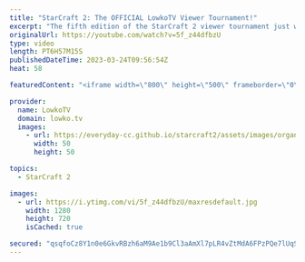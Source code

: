 ```yaml
---
title: "StarCraft 2: The OFFICIAL LowkoTV Viewer Tournament!"
excerpt: "The fifth edition of the StarCraft 2 viewer tournament just wrapped up!  Rushi's Twitch livestream: http://twitch.tv/rushisc  0:00:00 Viewer Tournament 0:04:33 Match 1 - AgentX vs Rebosul 0:20:36 Match 2 - Urbis vs Lithinos 0:56:05 Match 3 - Quigley vs DorianGray 1:25:27 Match 4 - Balls vs Vileda 1:50:17"
originalUrl: https://youtube.com/watch?v=5f_z44dfbzU
type: video
length: PT6H57M15S
publishedDateTime: 2023-03-24T09:56:54Z
heat: 58

featuredContent: "<iframe width=\"800\" height=\"500\" frameborder=\"0\" src=\"https://www.youtube.com/embed/5f_z44dfbzU\" allow=\"accelerometer; autoplay; encrypted-media; gyroscope; picture-in-picture\" allowfullscreen></iframe>"

provider:
  name: LowkoTV
  domain: lowko.tv
  images:
    - url: https://everyday-cc.github.io/starcraft2/assets/images/organizations/lowko.tv-50x50.jpg
      width: 50
      height: 50

topics:
  - StarCraft 2

images:
  - url: https://i.ytimg.com/vi/5f_z44dfbzU/maxresdefault.jpg
    width: 1280
    height: 720
    isCached: true

secured: "qsqfoCz8Y1n0e6GkvRBzh6aM9Ae1b9Cl3aAmXl7pLR4vZtMdA6FPzPQe7lUqStFGtpI+lHMuJiF5r7wFdf/xz9YJXfFawrE8yg2ykV3rU0o0YkOnI1Vczgn6FCnat90xPOCuKzloQpMrgRLA1MURGw4xmTAs/pYbGRgmxs07pu/a8LZ5uf2750CQD55e15u2ffLjhDWUgW6JaN8YKD8rFrAFkqXetGtU9QNCzF5HEsLngbuUDqZ5kWwcW52e4ggB8Qf8jqKjjRut5lqTMaRJ7anJJQ4+YgNyv2uvhfnlfDPgBf8estgf4z8Wv+xasGQk/ryUA47QNHyRpvJjZVJpQepXJQISzC7s67rmMb/kXY/PaG03Y4Cwu4yEMffcUEdPYQUFj0T0+fKx0uQ7zD9qnmEJY1KfNjgRbKk16gNMNZE=;XFxGGZedA8M5+zNnaOL1gA=="
---
```


